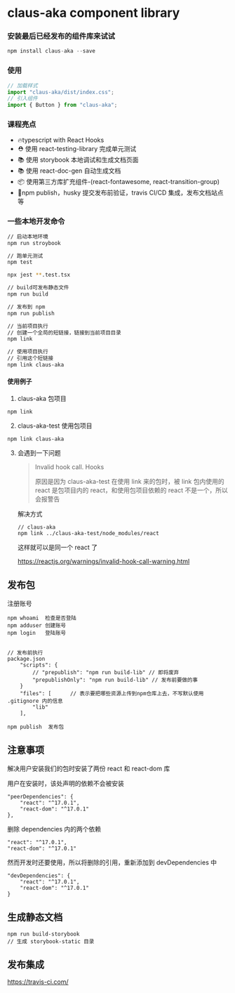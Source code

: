 # claus-aka component library

### 安装最后已经发布的组件库来试试

```javascript
npm install claus-aka --save
```

### 使用

```javascript
// 加载样式
import "claus-aka/dist/index.css";
// 引入组件
import { Button } from "claus-aka";
```

### 课程亮点

- 🔥typescript with React Hooks
- ⛑️ 使用 react-testing-library 完成单元测试
- 📚 使用 storybook 本地调试和生成文档页面
- 📚 使用 react-doc-gen 自动生成文档
- 📦 使用第三方库扩充组件-(react-fontawesome, react-transition-group)
- 🎉npm publish，husky 提交发布前验证，travis CI/CD 集成，发布文档站点等

### 一些本地开发命令

```bash
// 启动本地环境
npm run stroybook

// 跑单元测试
npm test

npx jest **.test.tsx

// build可发布静态文件
npm run build

// 发布到 npm
npm run publish

// 当前项目执行
// 创建一个全局的短链接，链接到当前项目目录
npm link

// 使用项目执行
// 引用这个短链接
npm link claus-aka
```

#### 使用例子

1. claus-aka 包项目

```
npm link
```

2. claus-aka-test 使用包项目

```
npm link claus-aka
```

3. 会遇到一下问题

   > Invalid hook call. Hooks
   >
   > 原因是因为 claus-aka-test 在使用 link 来的包时，被 link 包内使用的 react 是包项目内的 react，和使用包项目依赖的 react 不是一个，所以会报警告

   解决方式

   ```
   // claus-aka
   npm link ../claus-aka-test/node_modules/react
   ```

   这样就可以是同一个 react 了

   https://reactjs.org/warnings/invalid-hook-call-warning.html

## 发布包

注册账号

```
npm whoami  检查是否登陆
npm adduser 创建账号
npm login   登陆账号
```

```

// 发布前执行
package.json
    "scripts": {
        // "prepublish": "npm run build-lib" // 即将废弃
        "prepublishOnly": "npm run build-lib" // 发布前要做的事
    }
    "files": [      // 表示要把哪些资源上传到npm仓库上去，不写默认使用 .gitignore 内的信息
        "lib"
    ],
```

```
npm publish  发布包
```

## 注意事项

解决用户安装我们的包时安装了两份 react 和 react-dom 库

用户在安装时，该处声明的依赖不会被安装

```
"peerDependencies": {
    "react": "^17.0.1",
    "react-dom": "^17.0.1"
},
```

删除 dependencies 内的两个依赖

```
"react": "^17.0.1",
"react-dom": "^17.0.1"
```

然而开发时还要使用，所以将删除的引用，重新添加到 devDependencies 中

```
"devDependencies": {
    "react": "^17.0.1",
    "react-dom": "^17.0.1"
}
```

## 生成静态文档

```
npm run build-storybook
// 生成 storybook-static 目录
```

## 发布集成

https://travis-ci.com/
